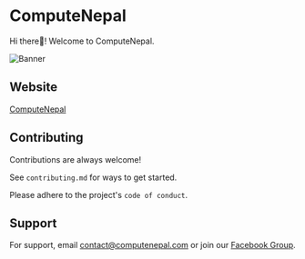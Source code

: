 
# ComputeNepal

Hi there👋! Welcome to ComputeNepal.




![Banner](https://scontent.fpkr1-1.fna.fbcdn.net/v/t39.30808-6/272125124_493462152308949_1113909790549416947_n.jpg?_nc_cat=106&ccb=1-7&_nc_sid=e3f864&_nc_ohc=OAzLnQu03c0AX8EtXN9&_nc_ht=scontent.fpkr1-1.fna&oh=00_AfDG3wlPCuamv9oMNCGOcoo9NsVFyfj-OLJz39dAbIGjtg&oe=6443530D)


## Website

[ComputeNepal](https://computenepal.com/)


## Contributing

Contributions are always welcome!

See `contributing.md` for ways to get started.

Please adhere to the project's `code of conduct`.


## Support

For support, email contact@computenepal.com or join our [Facebook Group](https://www.facebook.com/groups/computenepal).

